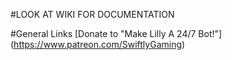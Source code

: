 #LOOK AT WIKI FOR DOCUMENTATION

#General Links
[Donate to "Make Lilly A 24/7 Bot!"] (https://www.patreon.com/SwiftlyGaming)
